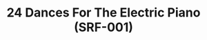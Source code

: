 ---
ee_id: '4138'
site: '1'
type: '2'
url: 2013-115-24-dances-for-the-electric-piano
title: 24 Dances For The Electric Piano (SRF-001)
year: '2014'
display_year: '2013'
medium: 12" LP vinyl disk, score, laptop sticker.
dims: 12 in x 12 in
pitch: "​Vinyl release of my suite of 24 piano compositions. Don’t sleep on it. It’s
  sick!"
ps: ''
live_url: https://soundcloud.com/coryarcangel/sets/24-dances-for-the-electric-piano-record-srf-001
related: |-
  [4139] [2013-219-24-dances-for-the-electric-piano-long-sleeve-silkscreened-t-shirt] 2013-219 24 Dances For The Electric Piano Long-Sleeve Silkscreened T-Shirt (SRF-012)
  [4140] [2013-221-24-dances-for-electric-piano-drawing-srf-013] 2013-221 24 Dances for Electric Piano (Drawing) (SRF-013)
  [4194] [2013-218-24-dances-for-the-electric-piano] 2013-218 24 Dances For The Electric Piano (Composition)
youtube: ''
related_code: ''
imgs: 24-dances-record-2013-015-full-1-database-ih.jpg,24-dances-record-2013-015-full-6-database-ih.jpg,24-dances-record-2013-015-full-5-database-ih.jpg,24-dances-record-2013-015-full-2-database-ih.jpg
subheading: "(Vinyl)"
download: ''
add_credit: Arcangel Surfware
commission: ''
layout: things-i-made
---